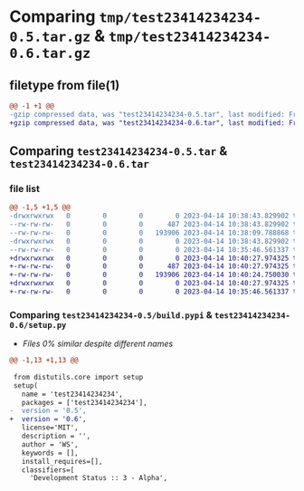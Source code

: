 # Comparing `tmp/test23414234234-0.5.tar.gz` & `tmp/test23414234234-0.6.tar.gz`

## filetype from file(1)

```diff
@@ -1 +1 @@
-gzip compressed data, was "test23414234234-0.5.tar", last modified: Fri Apr 14 10:38:43 2023, max compression
+gzip compressed data, was "test23414234234-0.6.tar", last modified: Fri Apr 14 10:40:27 2023, max compression
```

## Comparing `test23414234234-0.5.tar` & `test23414234234-0.6.tar`

### file list

```diff
@@ -1,5 +1,5 @@
-drwxrwxrwx   0        0        0        0 2023-04-14 10:38:43.829902 test23414234234-0.5/
--rw-rw-rw-   0        0        0      487 2023-04-14 10:38:43.829902 test23414234234-0.5/PKG-INFO
--rw-rw-rw-   0        0        0   193906 2023-04-14 10:38:09.788868 test23414234234-0.5/build.pypi
-drwxrwxrwx   0        0        0        0 2023-04-14 10:38:43.829902 test23414234234-0.5/test23414234234/
--rw-rw-rw-   0        0        0        0 2023-04-14 10:35:46.561337 test23414234234-0.5/test23414234234/__init__.py
+drwxrwxrwx   0        0        0        0 2023-04-14 10:40:27.974325 test23414234234-0.6/
+-rw-rw-rw-   0        0        0      487 2023-04-14 10:40:27.974325 test23414234234-0.6/PKG-INFO
+-rw-rw-rw-   0        0        0   193906 2023-04-14 10:40:24.750030 test23414234234-0.6/setup.py
+drwxrwxrwx   0        0        0        0 2023-04-14 10:40:27.974325 test23414234234-0.6/test23414234234/
+-rw-rw-rw-   0        0        0        0 2023-04-14 10:35:46.561337 test23414234234-0.6/test23414234234/__init__.py
```

### Comparing `test23414234234-0.5/build.pypi` & `test23414234234-0.6/setup.py`

 * *Files 0% similar despite different names*

```diff
@@ -1,13 +1,13 @@
 
 from distutils.core import setup
 setup(
   name = 'test23414234234',
   packages = ['test23414234234'],
-  version = '0.5',
+  version = '0.6',
   license='MIT',
   description = '',
   author = 'WS',
   keywords = [],
   install_requires=[],
   classifiers=[
     'Development Status :: 3 - Alpha',
```

